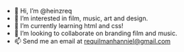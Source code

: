 - 👋 Hi, I’m @heinzreq
- 👀 I’m interested in film, music, art and design.
- 🌱 I’m currently learning html and css!
- 💞️ I’m looking to collaborate on branding film and music.
- 📫 Send me an email at requilmanhanniel@gmail.com

<!---
heinzreq/heinzreq is a ✨ special ✨ repository because its `README.md` (this file) appears on your GitHub profile.
You can click the Preview link to take a look at your changes.
--->
